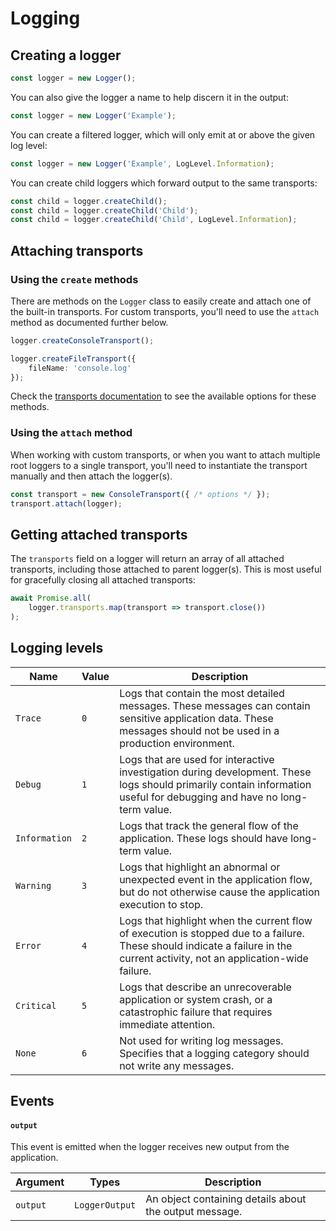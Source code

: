 # Logging

## Creating a logger

```ts
const logger = new Logger();
```

You can also give the logger a name to help discern it in the output:

```ts
const logger = new Logger('Example');
```

You can create a filtered logger, which will only emit at or above the given log level:

```ts
const logger = new Logger('Example', LogLevel.Information);
```

You can create child loggers which forward output to the same transports:

```ts
const child = logger.createChild();
const child = logger.createChild('Child');
const child = logger.createChild('Child', LogLevel.Information);
```

## Attaching transports

### Using the `create` methods

There are methods on the `Logger` class to easily create and attach one of the built-in transports. For custom
transports, you'll need to use the `attach` method as documented further below.

```ts
logger.createConsoleTransport();
```

```ts
logger.createFileTransport({
	fileName: 'console.log'
});
```

Check the [transports documentation](transports.md) to see the available options for these methods.

### Using the `attach` method

When working with custom transports, or when you want to attach multiple root loggers to a single transport, you'll
need to instantiate the transport manually and then attach the logger(s).

```ts
const transport = new ConsoleTransport({ /* options */ });
transport.attach(logger);
```

## Getting attached transports

The `transports` field on a logger will return an array of all attached transports, including those attached to parent
logger(s). This is most useful for gracefully closing all attached transports:

```ts
await Promise.all(
	logger.transports.map(transport => transport.close())
);
```

## Logging levels

| Name          | Value | Description                                                                                                                                                                   |
| ------------- | ----- | ----------------------------------------------------------------------------------------------------------------------------------------------------------------------------- |
| `Trace`       | `0`   | Logs that contain the most detailed messages. These messages can contain sensitive application data. These messages should not be used in a production environment.           |
| `Debug`       | `1`   | Logs that are used for interactive investigation during development. These logs should primarily contain information useful for debugging and have no long-term value.        |
| `Information` | `2`   | Logs that track the general flow of the application. These logs should have long-term value.                                                                                  |
| `Warning`     | `3`   | Logs that highlight an abnormal or unexpected event in the application flow, but do not otherwise cause the application execution to stop.                                    |
| `Error`       | `4`   | Logs that highlight when the current flow of execution is stopped due to a failure. These should indicate a failure in the current activity, not an application-wide failure. |
| `Critical`    | `5`   | Logs that describe an unrecoverable application or system crash, or a catastrophic failure that requires immediate attention.                                                 |
| `None`        | `6`   | Not used for writing log messages. Specifies that a logging category should not write any messages.                                                                           |

## Events

#### `output`

This event is emitted when the logger receives new output from the application.

| Argument | Types          | Description                                            |
| -------- | -------------- | ------------------------------------------------------ |
| `output` | `LoggerOutput` | An object containing details about the output message. |
